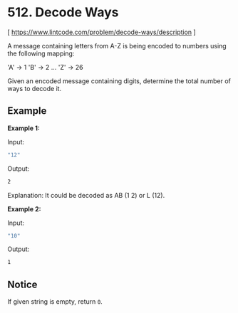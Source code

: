 # 512. Decode Ways
[ https://www.lintcode.com/problem/decode-ways/description ]

A message containing letters from A-Z is being encoded to numbers using the following mapping:

'A' -> 1
'B' -> 2
...
'Z' -> 26

Given an encoded message containing digits, determine the total number of ways to decode it.

## Example
**Example 1:**

Input:
```sh
"12"
```
Output:
```sh
2
```
Explanation: It could be decoded as AB (1 2) or L (12).

**Example 2:**

Input:
```sh
"10"
```
Output:
```sh
1
```

## Notice
If given string is empty, return `0`.